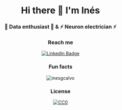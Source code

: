 <!README>
<h1 align="center">Hi there 👋 I'm Inés
<h3 align="center">👾 Data enthusiast 👾 & ⚡ Neuron electrician ⚡</h3></h1>

<div align="center">

<h3 align="center">Reach me</h3>


<div id="badges">
  <a href="https://www.linkedin.com/in/ines-g-calvo/">
    <img src="https://img.shields.io/badge/LinkedIn-blue?style=for-the-badge&logo=linkedin&logoColor=white" alt="LinkedIn Badge"/>
  </a>
</div>
<h3 align="center">Fun facts</h3>


<p align="center"> <img src="https://komarev.com/ghpvc/?username=inesgcalvo" alt="inesgcalvo" /></p>


<h3 align="center">License</h3>

[![CC0](https://licensebuttons.net/p/zero/1.0/88x31.png)](https://creativecommons.org/publicdomain/zero/1.0/)